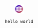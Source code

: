 <p align="center"><img src="./globe.gif" width="32" height="32" /></p>
<p align="center"><tt>hello world</tt></p>
